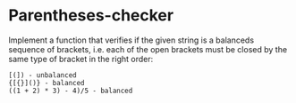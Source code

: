 # Parentheses-checker
Implement a function that verifies if the given string is a balanceds sequence of brackets, i.e. each of the open brackets
must be closed by the same type of bracket in the right order:
```
[(]) - unbalanced
{[{}]()} - balanced
((1 + 2) * 3) - 4)/5 - balanced
```
